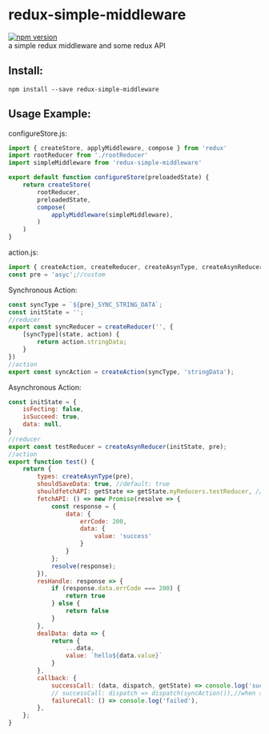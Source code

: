 # redux-simple-middleware
[![npm version](https://img.shields.io/npm/v/redux-simple-middleware.svg)](https://www.npmjs.com/package/redux-simple-middleware)<br/>
a simple redux middleware and some redux API

## Install:
    npm install --save redux-simple-middleware

## Usage Example:<br/>
configureStore.js:<br/>
```javascript
import { createStore, applyMiddleware, compose } from 'redux'
import rootReducer from './rootReducer'
import simpleMiddleware from 'redux-simple-middleware'

export default function configureStore(preloadedState) {
    return createStore(
        rootReducer,
        preloadedState,
        compose(
            applyMiddleware(simpleMiddleware),
        )
    )
}
```
action.js:<br/>
```javascript
import { createAction, createReducer, createAsynType, createAsynReducer } from 'redux-simple-middleware/lib/reduxAPI'
const pre = 'asyc';//custom
```
Synchronous Action:<br/>
```javascript
const syncType = `${pre}_SYNC_STRING_DATA`;
const initState = '';
//reducer
export const syncReducer = createReducer('', {
    [syncType](state, action) {
        return action.stringData;
    }
})
//action
export const syncAction = createAction(syncType, 'stringData');
```
Asynchronous Action:<br/>
```javascript
const initState = {
    isFecting: false,
    isSucceed: true,
    data: null,
}
//reducer
export const testReducer = createAsynReducer(initState, pre);
//action
export function test() {
    return {
        types: createAsynType(pre),
        shouldSaveData: true, //default: true
        shouldfetchAPI: getState => getState.myReducers.testReducer, //default: () => true
        fetchAPI: () => new Promise(resolve => {
            const response = {
                data: {
                    errCode: 200,
                    data: {
                        value: 'success'
                    }
                }
            };
            resolve(response);
        }),
        resHandle: response => {
            if (response.data.errCode === 200) {
                return true
            } else {
                return false
            }
        },
        dealData: data => {
            return {
                ...data,
                value: `hello${data.value}`
            }
        },
        callback: {
            successCall: (data, dispatch, getState) => console.log('succeed', data),
            // successCall: dispatch => dispatch(syncAction()),//when shouldSaveData: false
            failureCall: () => console.log('failed'),
        },
    };
}

